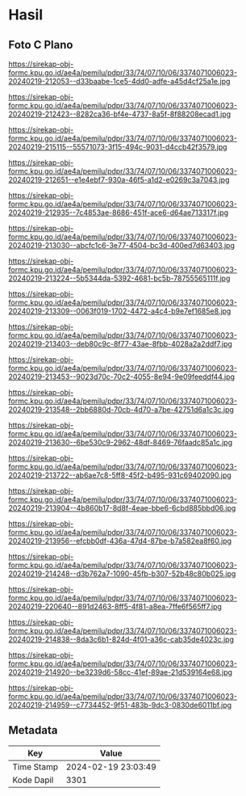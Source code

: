 # Hasil

## Foto C Plano

https://sirekap-obj-formc.kpu.go.id/ae4a/pemilu/pdpr/33/74/07/10/06/3374071006023-20240219-212053--d33baabe-1ce5-4dd0-adfe-a45d4cf25a1e.jpg

https://sirekap-obj-formc.kpu.go.id/ae4a/pemilu/pdpr/33/74/07/10/06/3374071006023-20240219-212423--8282ca36-bf4e-4737-8a5f-8f88208ecad1.jpg

https://sirekap-obj-formc.kpu.go.id/ae4a/pemilu/pdpr/33/74/07/10/06/3374071006023-20240219-215115--55571073-3f15-494c-9031-d4ccb42f3579.jpg

https://sirekap-obj-formc.kpu.go.id/ae4a/pemilu/pdpr/33/74/07/10/06/3374071006023-20240219-212651--e1e4ebf7-930a-46f5-a1d2-e0269c3a7043.jpg

https://sirekap-obj-formc.kpu.go.id/ae4a/pemilu/pdpr/33/74/07/10/06/3374071006023-20240219-212935--7c4853ae-8686-451f-ace6-d64ae713317f.jpg

https://sirekap-obj-formc.kpu.go.id/ae4a/pemilu/pdpr/33/74/07/10/06/3374071006023-20240219-213030--abcfc1c6-3e77-4504-bc3d-400ed7d63403.jpg

https://sirekap-obj-formc.kpu.go.id/ae4a/pemilu/pdpr/33/74/07/10/06/3374071006023-20240219-213224--5b5344da-5392-4681-bc5b-78755565111f.jpg

https://sirekap-obj-formc.kpu.go.id/ae4a/pemilu/pdpr/33/74/07/10/06/3374071006023-20240219-213309--0063f019-1702-4472-a4c4-b9e7ef1685e8.jpg

https://sirekap-obj-formc.kpu.go.id/ae4a/pemilu/pdpr/33/74/07/10/06/3374071006023-20240219-213403--deb80c9c-8f77-43ae-8fbb-4028a2a2ddf7.jpg

https://sirekap-obj-formc.kpu.go.id/ae4a/pemilu/pdpr/33/74/07/10/06/3374071006023-20240219-213453--9023d70c-70c2-4055-8e94-9e09feeddf44.jpg

https://sirekap-obj-formc.kpu.go.id/ae4a/pemilu/pdpr/33/74/07/10/06/3374071006023-20240219-213548--2bb6880d-70cb-4d70-a7be-42751d6a1c3c.jpg

https://sirekap-obj-formc.kpu.go.id/ae4a/pemilu/pdpr/33/74/07/10/06/3374071006023-20240219-213630--6be530c9-2962-48df-8469-76faadc85a1c.jpg

https://sirekap-obj-formc.kpu.go.id/ae4a/pemilu/pdpr/33/74/07/10/06/3374071006023-20240219-213722--ab6ae7c8-5ff8-45f2-b495-931c69402090.jpg

https://sirekap-obj-formc.kpu.go.id/ae4a/pemilu/pdpr/33/74/07/10/06/3374071006023-20240219-213904--4b860b17-8d8f-4eae-bbe6-6cbd885bbd06.jpg

https://sirekap-obj-formc.kpu.go.id/ae4a/pemilu/pdpr/33/74/07/10/06/3374071006023-20240219-213956--efcbb0df-436a-47d4-87be-b7a582ea8f60.jpg

https://sirekap-obj-formc.kpu.go.id/ae4a/pemilu/pdpr/33/74/07/10/06/3374071006023-20240219-214248--d3b762a7-1090-45fb-b307-52b48c80b025.jpg

https://sirekap-obj-formc.kpu.go.id/ae4a/pemilu/pdpr/33/74/07/10/06/3374071006023-20240219-220640--891d2463-8ff5-4f81-a8ea-7ffe6f565ff7.jpg

https://sirekap-obj-formc.kpu.go.id/ae4a/pemilu/pdpr/33/74/07/10/06/3374071006023-20240219-214838--8da3c6b1-824d-4f01-a36c-cab35de4023c.jpg

https://sirekap-obj-formc.kpu.go.id/ae4a/pemilu/pdpr/33/74/07/10/06/3374071006023-20240219-214920--be3239d6-58cc-41ef-89ae-21d539164e68.jpg

https://sirekap-obj-formc.kpu.go.id/ae4a/pemilu/pdpr/33/74/07/10/06/3374071006023-20240219-214959--c7734452-9f51-483b-9dc3-0830de6011bf.jpg


## Metadata

| Key        | Value               |
| ---------- | ------------------- |
| Time Stamp | 2024-02-19 23:03:49 |
| Kode Dapil | 3301                |




